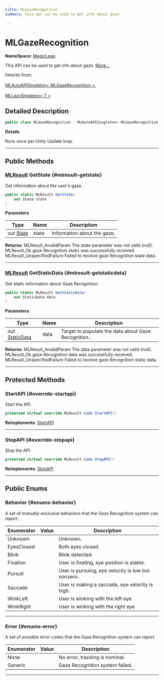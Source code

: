 ```yaml
---
title: MLGazeRecognition
summary: this api can be used to get info about gaze. 

---
```


# MLGazeRecognition



**NameSpace:** 
[MagicLeap](/unity-api/api/UnityEngine.XR.MagicLeap/UnityEngine.XR.MagicLeap.md) 


This API can be used to get info about gaze.   [More...](#detailed-description)  


Inherits from: <br></br>[MLAutoAPISingleton< MLGazeRecognition >](/unity-api/api/UnityEngine.XR.MagicLeap/UnityEngine.XR.MagicLeap.MLAutoAPISingleton.md),<br></br>[MLLazySingleton< T >](/unity-api/api/UnityEngine.XR.MagicLeap/UnityEngine.XR.MagicLeap.MLLazySingleton.md)



## Detailed Description

```csharp
public class MLGazeRecognition : MLAutoAPISingleton< MLGazeRecognition > 
```


**Details**

Runs once per Unity Update loop. 





-----------



## Public Methods

### [MLResult](/unity-api/api/UnityEngine.XR.MagicLeap/UnityEngine.XR.MagicLeap.MLResult.md) GetState {#mlresult-getstate}

Get information about the user's gaze. 

```csharp
public static MLResult GetState(
    out State state
)
```


**Parameters**

| Type | Name  | Description  | 
|--|--|--|
| out [State](/unity-api/api/UnityEngine.XR.MagicLeap/MLGazeRecognition/UnityEngine.XR.MagicLeap.MLGazeRecognition.State.md) |state|Information about the gaze.|






**Returns**:  MLResult&#95;InvalidParam  The state parameter was not valid (null).  MLResult&#95;Ok  gaze Recognition static was successfully received.  MLResult&#95;UnspecifiedFailure  Failed to receive gaze Recognition state data. 



-----------

### [MLResult](/unity-api/api/UnityEngine.XR.MagicLeap/UnityEngine.XR.MagicLeap.MLResult.md) GetStaticData {#mlresult-getstaticdata}

Get static information about Gaze Recognition. 

```csharp
public static MLResult GetStaticData(
    out StaticData data
)
```


**Parameters**

| Type | Name  | Description  | 
|--|--|--|
| out [StaticData](/unity-api/api/UnityEngine.XR.MagicLeap/MLGazeRecognition/UnityEngine.XR.MagicLeap.MLGazeRecognition.StaticData.md) |data|Target to populate the data about Gaze Recognition..|






**Returns**:  MLResult&#95;InvalidParam  The data parameter was not valid (null).  MLResult&#95;Ok gaze Recognition  data was successfully received.  MLResult&#95;UnspecifiedFailure  Failed to receive gaze Recognition static data. 



-----------

## Protected Methods

### StartAPI {#override-startapi}

Start the API. 

```csharp
protected virtual override MLResult.Code StartAPI()
```




**Reimplements**: [StartAPI](/unity-api/api/UnityEngine.XR.MagicLeap/UnityEngine.XR.MagicLeap.MLAutoAPISingleton.md#abstract-startapi)



-----------

### StopAPI {#override-stopapi}

Stop the API. 

```csharp
protected virtual override MLResult.Code StopAPI()
```




**Reimplements**: [StopAPI](/unity-api/api/UnityEngine.XR.MagicLeap/UnityEngine.XR.MagicLeap.MLAutoAPISingleton.md#abstract-stopapi)



-----------

## Public Enums

### Behavior {#enums-behavior}

A set of mutually-exclusive behaviors that the Gaze Recognition system can report. 

| Enumerator | Value | Description |
| ---------- | ----- | ----------- |
| Unknown | | Unknown.   |
| EyesClosed | | Both eyes closed.   |
| Blink | | Blink detected.   |
| Fixation | | User is fixating, eye position is stable.   |
| Pursuit | | User is pursuing, eye velocity is low but nonzero.   |
| Saccade | | User is making a saccade, eye velocity is high.   |
| WinkLeft | | User is winking with the left eye   |
| WinkRight | | User is winking with the right eye   |








-----------

### Error {#enums-error}

A set of possible error codes that the Gaze Recognition system can report. 

| Enumerator | Value | Description |
| ---------- | ----- | ----------- |
| None | | No error, tracking is nominal.   |
| Generic | | Gaze Recognition system failed.   |








-----------


